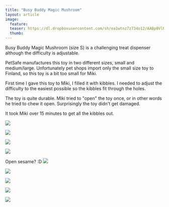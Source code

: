 ```yaml
---
title: "Busy Buddy Magic Mushroom"
layout: article
image:
  feature:
  teaser: https://dl.dropboxusercontent.com/sh/ea1wtnz7z734o12/AABp0VlNwlbuEi4pXuDFFOwta/aktivointilelut/muut/DS17437_-245px.jpg
  thumb:
---
```


Busy Buddy Magic Mushroom (size S) is a challenging treat dispenser although the difficulty is adjustable.

PetSafe manufactures this toy in two different sizes, small and medium/large. Unfortunately pet shops import only the small size toy to Finland, so this toy is a bit too small for Miki.

First time I gave this toy to Miki, I filled it with kibbles. I needed to adjust the difficulty to the easiest possible so the kibbles fit through the holes.

The toy is quite durable. Miki tried to "open" the toy once, or in other words he tried to chew it open. Surprisingly the toy didn't get damaged.

It took Miki over 15 minutes to get all the kibbles out.

[![](https://dl.dropboxusercontent.com/sh/ea1wtnz7z734o12/AABmejLasOkfbhYUY2tHlFdLa/aktivointilelut/muut/DS16936-800px.jpg)](https://dl.dropboxusercontent.com/sh/ea1wtnz7z734o12/AAANZfL2eQxgQhnWVIWm5Mnba/aktivointilelut/muut/DS16936.jpg)

[![](https://dl.dropboxusercontent.com/sh/ea1wtnz7z734o12/AACVCFg7sIBzFVeqFJrwxe8xa/aktivointilelut/muut/DS17017-800px.jpg)](https://dl.dropboxusercontent.com/sh/ea1wtnz7z734o12/AADc5-n8-Ra0ydnSDre2as9Ma/aktivointilelut/muut/DS17017.jpg)

[![](https://dl.dropboxusercontent.com/sh/ea1wtnz7z734o12/AACwotU9dSQOl5Bm6UaVfrN4a/aktivointilelut/muut/DS16993-800px.jpg)](https://dl.dropboxusercontent.com/sh/ea1wtnz7z734o12/AABfFfNiDtEVcd-XfAHZJ5bja/aktivointilelut/muut/DS16993.jpg)

[![](https://dl.dropboxusercontent.com/sh/ea1wtnz7z734o12/AACrU6PCIALKQrNeXl6jkBnea/aktivointilelut/muut/DS17227-800px.jpg)](https://dl.dropboxusercontent.com/sh/ea1wtnz7z734o12/AAB50VJXHI3eEb7V4rdTjaija/aktivointilelut/muut/DS17227.jpg)

Open sesame? :D
[![](https://dl.dropboxusercontent.com/sh/ea1wtnz7z734o12/AABjgYNFcrJoxmnJwbK-lo2pa/aktivointilelut/muut/DS17266-800px.jpg)](https://dl.dropboxusercontent.com/sh/ea1wtnz7z734o12/AABAstzidah4auW4V1TH9H-Ea/aktivointilelut/muut/DS17266.jpg)

[![](https://dl.dropboxusercontent.com/sh/ea1wtnz7z734o12/AACh2CpRTuPT0Id_tL5b8cfia/aktivointilelut/muut/DS17276-800px.jpg)](https://dl.dropboxusercontent.com/sh/ea1wtnz7z734o12/AADATZcVxz1hMTGaNbBh8cZja/aktivointilelut/muut/DS17276.jpg)

[![](https://dl.dropboxusercontent.com/sh/ea1wtnz7z734o12/AACbVwhNBKx0eYNH78t48Tgta/aktivointilelut/muut/DS17299-800px.jpg)](https://dl.dropboxusercontent.com/sh/ea1wtnz7z734o12/AADak7MJwMJk7MnNafG0UMOga/aktivointilelut/muut/DS17299.jpg)

[![](https://dl.dropboxusercontent.com/sh/ea1wtnz7z734o12/AAA7eqthLyVD6ZMsc52WjfpRa/aktivointilelut/muut/DS17329-800px.jpg)](https://dl.dropboxusercontent.com/sh/ea1wtnz7z734o12/AAA6MGiVMIymbFvH28nO8ZeJa/aktivointilelut/muut/DS17329.jpg)

[![](https://dl.dropboxusercontent.com/sh/ea1wtnz7z734o12/AABQNgD-YQJ6dwQbr-8X--wFa/aktivointilelut/muut/DS17437-800px.jpg)](https://dl.dropboxusercontent.com/sh/ea1wtnz7z734o12/AAALBMV7UYs16uLP3CVGpK9Ya/aktivointilelut/muut/DS17437.jpg)
